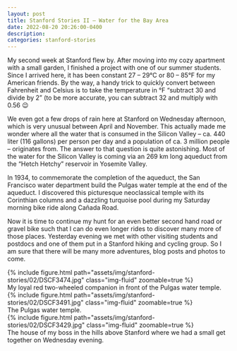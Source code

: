 ```yaml
---
layout: post
title: Stanford Stories II – Water for the Bay Area
date: 2022-08-20 20:26:00-0400
description:
categories: stanford-stories
---
```


My second week at Stanford flew by. After moving into my cozy apartment with a small garden, I finished a project with one of our summer students. Since I arrived here, it has been constant 27 – 29°C or 80 – 85°F for my American friends. By the way, a handy trick to quickly convert between Fahrenheit and Celsius is to take the temperature in °F “subtract 30 and divide by 2” (to be more accurate, you can subtract 32 and multiply with 0.56 😉

We even got a few drops of rain here at Stanford on Wednesday afternoon, which is very unusual between April and November. This actually made me wonder where all the water that is consumed in the Silicon Valley – ca. 440 liter (116 gallons) per person per day and a population of ca. 3 million people – originates from. The answer to that question is quite astonishing. Most of the water for the Silicon Valley is coming via an 269 km long aqueduct from the “Hetch Hetchy” reservoir in Yosemite Valley.

In 1934, to commemorate the completion of the aqueduct, the San Francisco water department build the Pulgas water temple at the end of the aqueduct. I discovered this picturesque neoclassical temple with its Corinthian columns and a dazzling turquoise pool during my Saturday morning bike ride along Cañada Road.

Now it is time to continue my hunt for an even better second hand road or gravel bike such that I can do even longer rides to discover many more of those places. Yesterday evening we met with other visiting students and postdocs and one of them put in a Stanford hiking and cycling group. So I am sure that there will be many more adventures, blog posts and photos to come. 

<div class="row mt-3">
    <div class="col-sm mt-3 mt-md-0">
        {% include figure.html path="assets/img/stanford-stories/02/DSCF3474.jpg" class="img-fluid" zoomable=true %}
    </div>
</div>
<div class="caption">
    My loyal red two-wheeled companion in front of the Pulgas water temple.
</div>


<div class="row mt-3">
    <div class="col-sm mt-3 mt-md-0">
        {% include figure.html path="assets/img/stanford-stories/02/DSCF3491.jpg" class="img-fluid" zoomable=true %}
    </div>
</div>
<div class="caption">
    The Pulgas water temple.
</div>


<div class="row mt-3">
    <div class="col-sm mt-3 mt-md-0">
        {% include figure.html path="assets/img/stanford-stories/02/DSCF3429.jpg" class="img-fluid" zoomable=true %}
    </div>
</div>
<div class="caption">
    The house of my boss in the hills above Stanford where we had a small get together on Wednesday evening.
</div>

